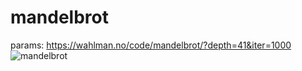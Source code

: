 # mandelbrot

params: https://wahlman.no/code/mandelbrot/?depth=41&iter=1000
![mandelbrot](https://user-images.githubusercontent.com/1106732/200950324-5e25fa19-d2d2-4f5f-bcca-79c0f6f87b27.jpg)
